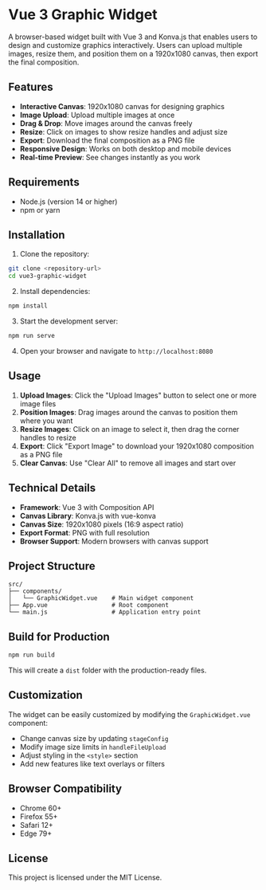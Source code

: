 # Vue 3 Graphic Widget

A browser-based widget built with Vue 3 and Konva.js that enables users to design and customize graphics interactively. Users can upload multiple images, resize them, and position them on a 1920x1080 canvas, then export the final composition.

## Features

- **Interactive Canvas**: 1920x1080 canvas for designing graphics
- **Image Upload**: Upload multiple images at once
- **Drag & Drop**: Move images around the canvas freely
- **Resize**: Click on images to show resize handles and adjust size
- **Export**: Download the final composition as a PNG file
- **Responsive Design**: Works on both desktop and mobile devices
- **Real-time Preview**: See changes instantly as you work

## Requirements

- Node.js (version 14 or higher)
- npm or yarn

## Installation

1. Clone the repository:
```bash
git clone <repository-url>
cd vue3-graphic-widget
```

2. Install dependencies:
```bash
npm install
```

3. Start the development server:
```bash
npm run serve
```

4. Open your browser and navigate to `http://localhost:8080`

## Usage

1. **Upload Images**: Click the "Upload Images" button to select one or more image files
2. **Position Images**: Drag images around the canvas to position them where you want
3. **Resize Images**: Click on an image to select it, then drag the corner handles to resize
4. **Export**: Click "Export Image" to download your 1920x1080 composition as a PNG file
5. **Clear Canvas**: Use "Clear All" to remove all images and start over

## Technical Details

- **Framework**: Vue 3 with Composition API
- **Canvas Library**: Konva.js with vue-konva
- **Canvas Size**: 1920x1080 pixels (16:9 aspect ratio)
- **Export Format**: PNG with full resolution
- **Browser Support**: Modern browsers with canvas support

## Project Structure

```
src/
├── components/
│   └── GraphicWidget.vue    # Main widget component
├── App.vue                  # Root component
└── main.js                  # Application entry point
```

## Build for Production

```bash
npm run build
```

This will create a `dist` folder with the production-ready files.

## Customization

The widget can be easily customized by modifying the `GraphicWidget.vue` component:

- Change canvas size by updating `stageConfig`
- Modify image size limits in `handleFileUpload`
- Adjust styling in the `<style>` section
- Add new features like text overlays or filters

## Browser Compatibility

- Chrome 60+
- Firefox 55+
- Safari 12+
- Edge 79+

## License

This project is licensed under the MIT License.
